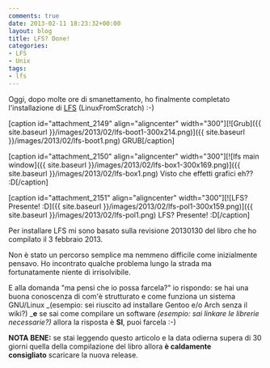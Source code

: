 ```yaml
---
comments: true
date: 2013-02-11 18:23:32+00:00
layout: blog
title: LFS? Done!
categories:
- LFS
- Unix
tags:
- lfs
---
```


Oggi, dopo molte ore di smanettamento, ho finalmente completato l'installazione di [LFS](http://linuxfromscratch.org/) (LinuxFromScratch) :-)

[caption id="attachment_2149" align="aligncenter" width="300"][![Grub]({{ site.baseurl }}/images/2013/02/lfs-boot1-300x214.png)]({{ site.baseurl }}/images/2013/02/lfs-boot1.png) GRUB[/caption]

[caption id="attachment_2150" align="aligncenter" width="300"][![lfs main window]({{ site.baseurl }}/images/2013/02/lfs-box1-300x169.png)]({{ site.baseurl }}/images/2013/02/lfs-box1.png) Visto che effetti grafici eh?? :D[/caption]

[caption id="attachment_2151" align="aligncenter" width="300"][![LFS? Presente! :D]({{ site.baseurl }}/images/2013/02/lfs-pol1-300x159.png)]({{ site.baseurl }}/images/2013/02/lfs-pol1.png) LFS? Presente! :D[/caption]

<!-- more -->

Per installare LFS mi sono basato sulla revisione 20130130 del libro che ho compilato il 3 febbraio 2013.

Non è stato un percorso semplice ma nemmeno difficile come inizialmente pensavo. Ho incontrato qualche problema lungo la strada ma fortunatamente niente di irrisolvibile.

E alla domanda "ma pensi che io possa farcela?" io rispondo: se hai una buona conoscenza di com'è strutturato e come funziona un sistema GNU/Linux _(esempio: sei riuscito ad installare Gentoo e/o Arch senza il wiki?) _**e** se sai come compilare un software _(esempio: sai linkare le librerie necessarie?)_ allora la risposta è **SI**, puoi farcela :-)

**NOTA BENE:** se stai leggendo questo articolo e la data odierna supera di 30 giorni quella della compilazione del libro allora **è caldamente consigliato** scaricare la nuova release.
